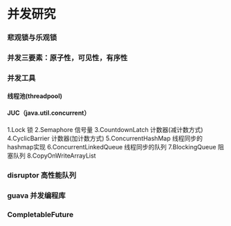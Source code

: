 # 并发研究

### 悲观锁与乐观锁

### 并发三要素：原子性，可见性，有序性

### 并发工具

#### 线程池(threadpool)

#### JUC（java.util.concurrent）

1.Lock 锁
2.Semaphore 信号量
3.CountdownLatch 计数器(减计数方式)
4.CyclicBarrier 计数器(加计数方式)
5.ConcurrentHashMap 线程同步的hashmap实现
6.ConcurrentLinkedQueue 线程同步的队列
7.BlockingQueue 阻塞队列
8.CopyOnWriteArrayList


### disruptor 高性能队列

### guava 并发编程库

### CompletableFuture 
